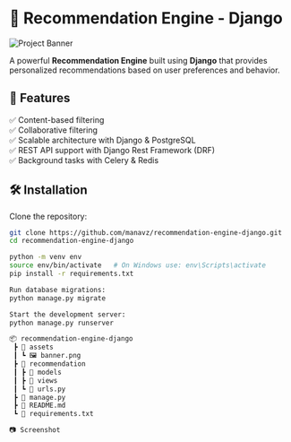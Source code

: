 # 🚀 Recommendation Engine - Django

![Project Banner](assets/banner.png)

A powerful **Recommendation Engine** built using **Django** that provides personalized recommendations based on user preferences and behavior.

## 📌 Features
✅ Content-based filtering  
✅ Collaborative filtering  
✅ Scalable architecture with Django & PostgreSQL  
✅ REST API support with Django Rest Framework (DRF)  
✅ Background tasks with Celery & Redis  

## 🛠️ Installation

Clone the repository:
```sh
git clone https://github.com/manavz/recommendation-engine-django.git
cd recommendation-engine-django

python -m venv env
source env/bin/activate   # On Windows use: env\Scripts\activate
pip install -r requirements.txt

Run database migrations:
python manage.py migrate

Start the development server:
python manage.py runserver

📦 recommendation-engine-django
 ┣ 📂 assets
 ┃ ┗ 🖼️ banner.png
 ┣ 📂 recommendation
 ┃ ┣ 📂 models
 ┃ ┣ 📂 views
 ┃ ┗ 📜 urls.py
 ┣ 📜 manage.py
 ┣ 📜 README.md
 ┗ 📜 requirements.txt

📷 Screenshot


